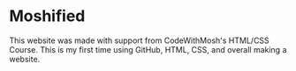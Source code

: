 # Moshified

This website was made with support from CodeWithMosh's HTML/CSS Course.
This is my first time using GitHub, HTML, CSS, and overall making a website.
